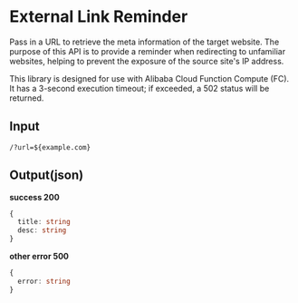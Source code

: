 # External Link Reminder

Pass in a URL to retrieve the meta information of the target website. The purpose of this API is to provide a reminder when redirecting to unfamiliar websites, helping to prevent the exposure of the source site's IP address.

This library is designed for use with Alibaba Cloud Function Compute (FC). It has a 3-second execution timeout; if exceeded, a 502 status will be returned.

## Input

`/?url=${example.com}`

## Output(json)

**success 200**
```ts
{
  title: string
  desc: string
}
```

**other error 500**
```ts
{
  error: string
}
```
